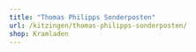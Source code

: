 ```yaml
---
title: "Thomas Philipps Sonderposten"
url: /kitzingen/thomas-philipps-sonderposten/
shop: Kramladen
---
```

